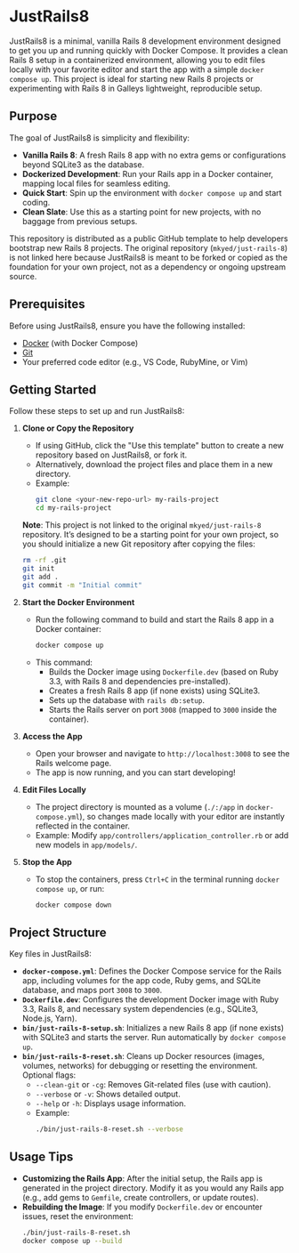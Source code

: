 # JustRails8

JustRails8 is a minimal, vanilla Rails 8 development environment designed to get you up and running quickly with Docker Compose. It provides a clean Rails 8 setup in a containerized environment, allowing you to edit files locally with your favorite editor and start the app with a simple `docker compose up`. This project is ideal for starting new Rails 8 projects or experimenting with Rails 8 in Galleys lightweight, reproducible setup.

## Purpose

The goal of JustRails8 is simplicity and flexibility:
- **Vanilla Rails 8**: A fresh Rails 8 app with no extra gems or configurations beyond SQLite3 as the database.
- **Dockerized Development**: Run your Rails app in a Docker container, mapping local files for seamless editing.
- **Quick Start**: Spin up the environment with `docker compose up` and start coding.
- **Clean Slate**: Use this as a starting point for new projects, with no baggage from previous setups.

This repository is distributed as a public GitHub template to help developers bootstrap new Rails 8 projects. The original repository (`mkyed/just-rails-8`) is not linked here because JustRails8 is meant to be forked or copied as the foundation for your own project, not as a dependency or ongoing upstream source.

## Prerequisites

Before using JustRails8, ensure you have the following installed:
- [Docker](https://docs.docker.com/get-docker/) (with Docker Compose)
- [Git](https://git-scm.com/downloads)
- Your preferred code editor (e.g., VS Code, RubyMine, or Vim)

## Getting Started

Follow these steps to set up and run JustRails8:

1. **Clone or Copy the Repository**
   - If using GitHub, click the "Use this template" button to create a new repository based on JustRails8, or fork it.
   - Alternatively, download the project files and place them in a new directory.
   - Example:
     ```bash
     git clone <your-new-repo-url> my-rails-project
     cd my-rails-project
     ```

   **Note**: This project is not linked to the original `mkyed/just-rails-8` repository. It’s designed to be a starting point for your own project, so you should initialize a new Git repository after copying the files:
     ```bash
     rm -rf .git
     git init
     git add .
     git commit -m "Initial commit"
     ```

2. **Start the Docker Environment**
   - Run the following command to build and start the Rails 8 app in a Docker container:
     ```bash
     docker compose up
     ```
   - This command:
     - Builds the Docker image using `Dockerfile.dev` (based on Ruby 3.3, with Rails 8 and dependencies pre-installed).
     - Creates a fresh Rails 8 app (if none exists) using SQLite3.
     - Sets up the database with `rails db:setup`.
     - Starts the Rails server on port `3008` (mapped to `3000` inside the container).

3. **Access the App**
   - Open your browser and navigate to `http://localhost:3008` to see the Rails welcome page.
   - The app is now running, and you can start developing!

4. **Edit Files Locally**
   - The project directory is mounted as a volume (`./:/app` in `docker-compose.yml`), so changes made locally with your editor are instantly reflected in the container.
   - Example: Modify `app/controllers/application_controller.rb` or add new models in `app/models/`.

5. **Stop the App**
   - To stop the containers, press `Ctrl+C` in the terminal running `docker compose up`, or run:
     ```bash
     docker compose down
     ```

## Project Structure

Key files in JustRails8:

- **`docker-compose.yml`**: Defines the Docker Compose service for the Rails app, including volumes for the app code, Ruby gems, and SQLite database, and maps port `3008` to `3000`.
- **`Dockerfile.dev`**: Configures the development Docker image with Ruby 3.3, Rails 8, and necessary system dependencies (e.g., SQLite3, Node.js, Yarn).
- **`bin/just-rails-8-setup.sh`**: Initializes a new Rails 8 app (if none exists) with SQLite3 and starts the server. Run automatically by `docker compose up`.
- **`bin/just-rails-8-reset.sh`**: Cleans up Docker resources (images, volumes, networks) for debugging or resetting the environment. Optional flags:
  - `--clean-git` or `-cg`: Removes Git-related files (use with caution).
  - `--verbose` or `-v`: Shows detailed output.
  - `--help` or `-h`: Displays usage information.
  - Example:
    ```bash
    ./bin/just-rails-8-reset.sh --verbose
    ```

## Usage Tips

- **Customizing the Rails App**: After the initial setup, the Rails app is generated in the project directory. Modify it as you would any Rails app (e.g., add gems to `Gemfile`, create controllers, or update routes).
- **Rebuilding the Image**: If you modify `Dockerfile.dev` or encounter issues, reset the environment:
  ```bash
  ./bin/just-rails-8-reset.sh
  docker compose up --build
